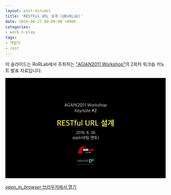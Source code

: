 ```yaml
---
layout: post-minimal
title: 'RESTFul URL 설계 (@RoRLab)' 
date: 2016-06-27 00:00:00 +0900
categories:
- work-n-play
tags:
- 개발자
- rest
---
```


이 슬라이드는 RoRLab에서 주최하는 ["AGIAN2011 Workshop"](http://rorlab.org/schedules/1)의 2회차 워크숍 키노트 발표 자료입니다.

![RESTful URL 설계](/images/2016-06-27-img-01.png)

<div class="panel panel-default" style="width:100%; max-width: 600px; margin: 1em auto;">
  <div class="panel-body text-center">
    <a href="/files/again2011_workshop_keynote_2.pdf">
      <i class="material-icons">open_in_browser</i> 
      브라우저에서 열기
    </a>
  </div>
</div>

